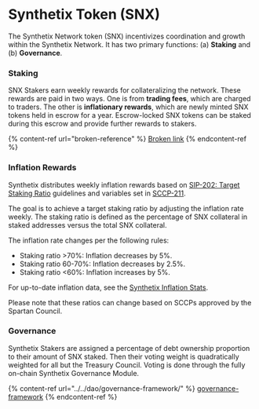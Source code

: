 # Synthetix Token (SNX)

The Synthetix Network token (SNX) incentivizes coordination and growth within the Synthetix Network. It has two primary functions: (a) **Staking** and (b) **Governance**.

### Staking

SNX Stakers earn weekly rewards for collateralizing the network. These rewards are paid in two ways. One is from **trading fees**, which are charged to traders. The other is **inflationary rewards**, which are newly minted SNX tokens held in escrow for a year. Escrow-locked SNX tokens can be staked during this escrow and provide further rewards to stakers.

{% content-ref url="broken-reference" %}
[Broken link](broken-reference)
{% endcontent-ref %}

### Inflation Rewards

Synthetix distributes weekly inflation rewards based on [SIP-202: Target Staking Ratio](https://sips.synthetix.io/sips/sip-202/) guidelines and variables set in [SCCP-211](https://sips.synthetix.io/sccp/sccp-211/).

The goal is to achieve a target staking ratio by adjusting the inflation rate weekly. The staking ratio is defined as the percentage of SNX collateral in staked addresses versus the total SNX collateral.

The inflation rate changes per the following rules:

* Staking ratio >70%: Inflation decreases by 5%.
* Staking ratio 60-70%: Inflation decreases by 2.5%.
* Staking ratio <60%: Inflation increases by 5%.

For up-to-date inflation data, see the [Synthetix Inflation Stats](https://flipsidecrypto.xyz/synthquest/q/inflation-table-YVromr).

Please note that these ratios can change based on SCCPs approved by the Spartan Council.

### Governance

Synthetix Stakers are assigned a percentage of debt ownership proportion to their amount of SNX staked. Then their voting weight is quadratically weighted for all but the Treasury Council. Voting is done through the fully on-chain Synthetix Governance Module.

{% content-ref url="../../dao/governance-framework/" %}
[governance-framework](../../dao/governance-framework/)
{% endcontent-ref %}
